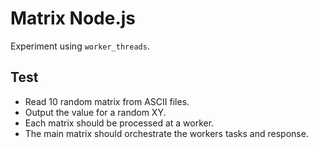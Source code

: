 # Matrix Node.js

Experiment using `worker_threads`.

## Test

- Read 10 random matrix from ASCII files.
- Output the value for a random XY.
- Each matrix should be processed at a worker.
- The main matrix should orchestrate the workers tasks and response.
